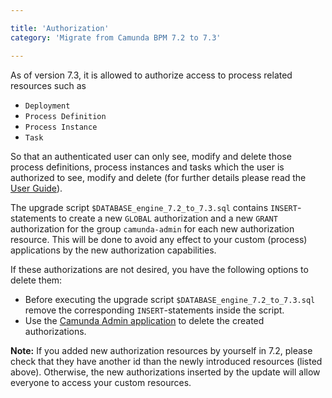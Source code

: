 ```yaml
---

title: 'Authorization'
category: 'Migrate from Camunda BPM 7.2 to 7.3'

---
```


As of version 7.3, it is allowed to authorize access to process related resources such as

* `Deployment`
* `Process Definition`
* `Process Instance`
* `Task`

So that an authenticated user can only see, modify and delete those process definitions, process instances and tasks which the user is authorized to see, modify and delete (for further details please read the [User Guide](ref:/guides/user-guide/#process-engine-authorization-service)).

The upgrade script `$DATABASE_engine_7.2_to_7.3.sql` contains `INSERT`-statements to create a new `GLOBAL` authorization and a new `GRANT` authorization for the group `camunda-admin` for each new authorization resource. This will be done to avoid any effect to your custom (process) applications by the new authorization capabilities.

If these authorizations are not desired, you have the following options to delete them:

* Before executing the upgrade script `$DATABASE_engine_7.2_to_7.3.sql` remove the corresponding `INSERT`-statements inside the script.
* Use the [Camunda Admin application](ref:/guides/user-guide/#admin-administrator-account-authorizations) to delete the created authorizations.

<div class="alert alert-warning">
  <strong>Note:</strong> If you added new authorization resources by yourself in 7.2, please check that they have another id than the newly
  introduced resources (listed above). Otherwise, the new authorizations inserted by the update will allow everyone to access your custom resources.
</div>
